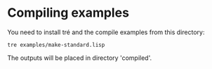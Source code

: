 # Compiling examples

You need to install tré and the compile examples from this directory:

```
tre examples/make-standard.lisp
```

The outputs will be placed in directory 'compiled'.
